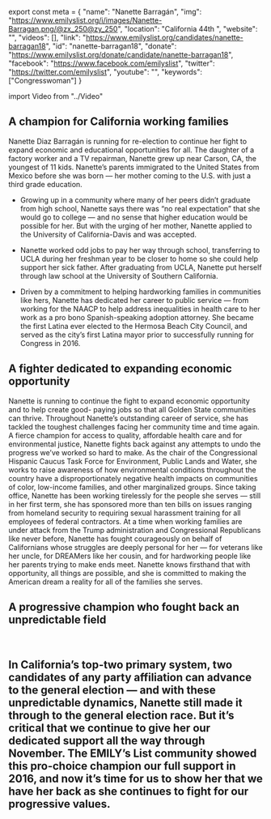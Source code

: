 export const meta = {
  "name": "Nanette Barragán",
  "img": "https://www.emilyslist.org/i/images/Nanette-Barragan.png/@zx_250@zy_250",
  "location": "California 44th ",
  "website": "",
  "videos": [],
  "link": "https://www.emilyslist.org/candidates/nanette-barragan18",
  "id": "nanette-barragan18",
  "donate": "https://www.emilyslist.org/donate/candidate/nanette-barragan18",
  "facebook": "https://www.facebook.com/emilyslist",
  "twitter": "https://twitter.com/emilyslist",
  "youtube": "",
  "keywords": ["Congresswoman"]
}

import Video from "../Video"

## A champion for California working families

Nanette Diaz Barragán is running for re-election to continue her fight to expand economic and educational opportunities for all. The daughter of a factory worker and a TV repairman, Nanette grew up near Carson, CA, the youngest of 11 kids. Nanette’s parents immigrated to the United States from Mexico before she was born — her mother coming to the U.S. with just a third grade education.

- Growing up in a community where many of her peers didn’t graduate from high school, Nanette says there was “no real expectation” that she would go to college — and no sense that higher education would be possible for her. But with the urging of her mother, Nanette applied to the University of California-Davis and was accepted.

- Nanette worked odd jobs to pay her way through school, transferring to UCLA during her freshman year to be closer to home so she could help support her sick father. After graduating from UCLA, Nanette put herself through law school at the University of Southern California.

- Driven by a commitment to helping hardworking families in communities like hers, Nanette has dedicated her career to public service — from working for the NAACP to help address inequalities in health care to her work as a pro bono Spanish-speaking adoption attorney. She became the first Latina ever elected to the Hermosa Beach City Council, and served as the city’s first Latina mayor prior to successfully running for Congress in 2016.


## A fighter dedicated to expanding economic opportunity

Nanette is running to continue the fight to expand economic opportunity and to help create good- paying jobs so that all Golden State communities can thrive. Throughout Nanette’s outstanding career of service, she has tackled the toughest challenges facing her community time and time again. A fierce champion for access to quality, affordable health care and for environmental justice, Nanette fights back against any attempts to undo the progress we’ve worked so hard to make. As the chair of the Congressional Hispanic Caucus Task Force for Environment, Public Lands and Water, she works to raise awareness of how environmental conditions throughout the country have a disproportionately negative health impacts on communities of color, low-income families, and other marginalized groups. Since taking office, Nanette has been working tirelessly for the people she serves — still in her first term, she has sponsored more than ten bills on issues ranging from homeland security to requiring sexual harassment training for all employees of federal contractors. At a time when working families are under attack from the Trump administration and Congressional Republicans like never before, Nanette has fought courageously on behalf of Californians whose struggles are deeply personal for her — for veterans like her uncle, for DREAMers like her cousin, and for hardworking people like her parents trying to make ends meet. Nanette knows firsthand that with opportunity, all things are possible, and she is committed to making the American dream a reality for all of the families she serves.

## A progressive champion who fought back an unpredictable field

 

## In California’s top-two primary system, two candidates of any party affiliation can advance to the general election — and with these unpredictable dynamics, Nanette still made it through to the general election race. But it’s critical that we continue to give her our dedicated support all the way through November. The EMILY’s List community showed this pro-choice champion our full support in 2016, and now it’s time for us to show her that we have her back as she continues to fight for our progressive values.
